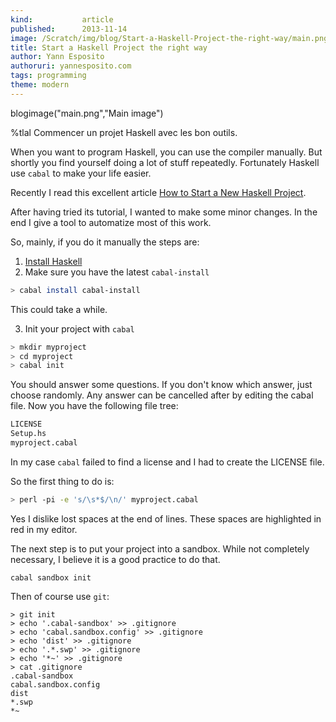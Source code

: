 ```yaml
---
kind:           article
published:      2013-11-14
image: /Scratch/img/blog/Start-a-Haskell-Project-the-right-way/main.png
title: Start a Haskell Project the right way
author: Yann Esposito
authoruri: yannesposito.com
tags: programming
theme: modern
---
```

blogimage("main.png","Main image")

<div class="intro">


%tlal Commencer un projet Haskell avec les bon outils.

</div>

When you want to program Haskell, you can use the compiler manually.
But shortly you find yourself doing a lot of stuff repeatedly.
Fortunately Haskell use `cabal` to make your life easier.

Recently I read this excellent article
[How to Start a New Haskell Project](http://jabberwocky.eu/2013/10/24/how-to-start-a-new-haskell-project/).

After having tried its tutorial, I wanted to make some minor changes.
In the end I give a tool to automatize most of this work.

So, mainly, if you do it manually the steps are:

1. [Install Haskell](http://wwW.haskell.org/platform)
2. Make sure you have the latest `cabal-install`

``` bash
> cabal install cabal-install
```

This could take a while.

3. Init your project with `cabal`

``` bash
> mkdir myproject
> cd myproject
> cabal init
```

You should answer some questions.
If you don't know which answer, just choose randomly.
Any answer can be cancelled after by editing the cabal file.
Now you have the following file tree:

``` bash
LICENSE
Setup.hs
myproject.cabal
```

In my case `cabal` failed to find a license and I had to create the LICENSE file.

So the first thing to do is:

``` bash
> perl -pi -e 's/\s*$/\n/' myproject.cabal
```

Yes I dislike lost spaces at the end of lines.
These spaces are highlighted in red in my editor.

The next step is to put your project into a sandbox.
While not completely necessary, I believe it is a good practice to do that.

```
cabal sandbox init
```

Then of course use `git`:

```
> git init
> echo '.cabal-sandbox' >> .gitignore
> echo 'cabal.sandbox.config' >> .gitignore
> echo 'dist' >> .gitignore
> echo '.*.swp' >> .gitignore
> echo '*~' >> .gitignore
> cat .gitignore
.cabal-sandbox
cabal.sandbox.config
dist
*.swp
*~
```
